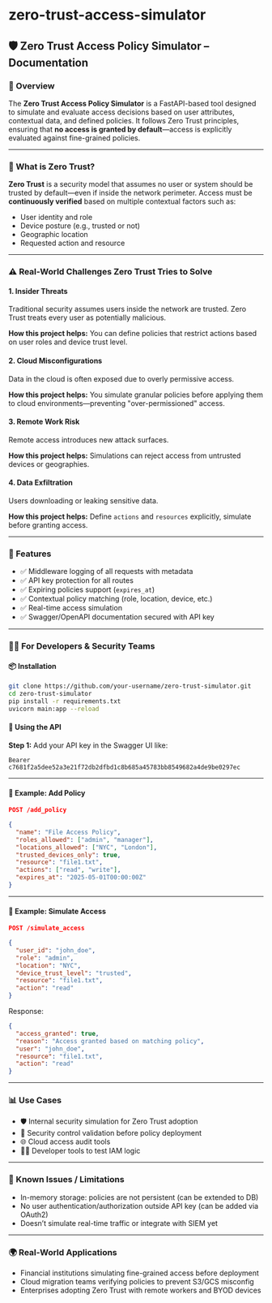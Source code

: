 # zero-trust-access-simulator

## 🛡️ Zero Trust Access Policy Simulator – Documentation

### 📘 Overview

The **Zero Trust Access Policy Simulator** is a FastAPI-based tool designed to simulate and evaluate access decisions based on user attributes, contextual data, and defined policies. It follows Zero Trust principles, ensuring that **no access is granted by default**—access is explicitly evaluated against fine-grained policies.

---

### 🧐 What is Zero Trust?

**Zero Trust** is a security model that assumes no user or system should be trusted by default—even if inside the network perimeter. Access must be **continuously verified** based on multiple contextual factors such as:
- User identity and role
- Device posture (e.g., trusted or not)
- Geographic location
- Requested action and resource

---

### ⚠️ Real-World Challenges Zero Trust Tries to Solve

#### 1. **Insider Threats**
Traditional security assumes users inside the network are trusted. Zero Trust treats every user as potentially malicious.

**How this project helps:** You can define policies that restrict actions based on user roles and device trust level.

#### 2. **Cloud Misconfigurations**
Data in the cloud is often exposed due to overly permissive access.

**How this project helps:** You simulate granular policies before applying them to cloud environments—preventing "over-permissioned" access.

#### 3. **Remote Work Risk**
Remote access introduces new attack surfaces.

**How this project helps:** Simulations can reject access from untrusted devices or geographies.

#### 4. **Data Exfiltration**
Users downloading or leaking sensitive data.

**How this project helps:** Define `actions` and `resources` explicitly, simulate before granting access.

---

### 🔐 Features

- ✅ Middleware logging of all requests with metadata
- ✅ API key protection for all routes
- ✅ Expiring policies support (`expires_at`)
- ✅ Contextual policy matching (role, location, device, etc.)
- ✅ Real-time access simulation
- ✅ Swagger/OpenAPI documentation secured with API key

---

### 👩️‍💻 For Developers & Security Teams

#### 📦 Installation

```bash
git clone https://github.com/your-username/zero-trust-simulator.git
cd zero-trust-simulator
pip install -r requirements.txt
uvicorn main:app --reload
```

#### 🔐 Using the API

**Step 1:** Add your API key in the Swagger UI like:

```
Bearer c7681f2a5dee52a3e21f72db2dfbd1c8b685a45783bb8549682a4de9be0297ec
```

---

#### 📜 Example: Add Policy

```json
POST /add_policy

{
  "name": "File Access Policy",
  "roles_allowed": ["admin", "manager"],
  "locations_allowed": ["NYC", "London"],
  "trusted_devices_only": true,
  "resource": "file1.txt",
  "actions": ["read", "write"],
  "expires_at": "2025-05-01T00:00:00Z"
}
```

---

#### 🧪 Example: Simulate Access

```json
POST /simulate_access

{
  "user_id": "john_doe",
  "role": "admin",
  "location": "NYC",
  "device_trust_level": "trusted",
  "resource": "file1.txt",
  "action": "read"
}
```

Response:

```json
{
  "access_granted": true,
  "reason": "Access granted based on matching policy",
  "user": "john_doe",
  "resource": "file1.txt",
  "action": "read"
}
```

---

### 📊 Use Cases

- 🛡️ Internal security simulation for Zero Trust adoption
- 🧪 Security control validation before policy deployment
- 🌐 Cloud access audit tools
- 👨‍💻 Developer tools to test IAM logic

---

### 🚳️ Known Issues / Limitations

- In-memory storage: policies are not persistent (can be extended to DB)
- No user authentication/authorization outside API key (can be added via OAuth2)
- Doesn’t simulate real-time traffic or integrate with SIEM yet

---

### 🌍 Real-World Applications

- Financial institutions simulating fine-grained access before deployment
- Cloud migration teams verifying policies to prevent S3/GCS misconfig
- Enterprises adopting Zero Trust with remote workers and BYOD devices

